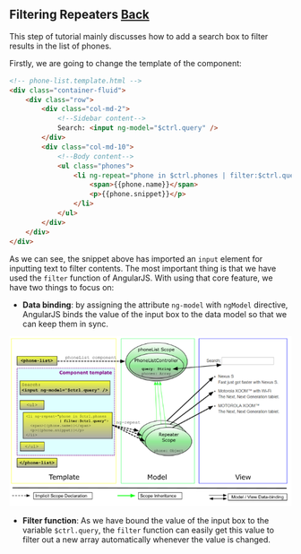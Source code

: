 ## Filtering Repeaters [Back](./../angular1.md)

This step of tutorial mainly discusses how to add a search box to filter results in the list of phones.

Firstly, we are going to change the template of the component:

```html
<!-- phone-list.template.html -->
<div class="container-fluid">
    <div class="row">
        <div class="col-md-2">
            <!--Sidebar content-->
            Search: <input ng-model="$ctrl.query" />
        </div>
        <div class="col-md-10">
            <!--Body content-->
            <ul class="phones">
                <li ng-repeat="phone in $ctrl.phones | filter:$ctrl.query">
                    <span>{{phone.name}}</span>
                    <p>{{phone.snippet}}</p>
                </li>
            </ul>
        </div>
    </div>
</div>
```

As we can see, the snippet above has imported an `input` element for inputting text to filter contents. The most important thing is that we have used the `filter` function of AngularJS. With using that core feature, we have two things to focus on:

- **Data binding**: by assigning the attribute `ng-model` with `ngModel` directive, AngularJS binds the value of the input box to the data model so that we can keep them in sync.

<p align="center">
    <img src="./tutorial_05.png" />
</p>

- **Filter function**: As we have bound the value of the input box to the variable `$ctrl.query`, the `filter` function can easily get this value to filter out a new array automatically whenever the value is changed.
